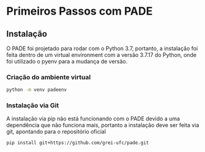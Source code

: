 # Primeiros Passos com PADE

## Instalação
O PADE foi projetado para rodar com o Python 3.7, portanto, a instalação foi feita dentro de um virtual environment com a versão 3.7.17 do Python, onde foi utilizado o pyenv para a mudança de versão.

### Criação do ambiente virtual
```bash 
python -m venv padeenv
```

### Instalação via Git
A instalação via pip não está funcionando com o PADE devido a uma dependência que não funciona mais, portanto a instalação deve ser feita via git, apontando para o repositório oficial
```bash
pip install git+https://github.com/grei-ufc/pade.git
````

